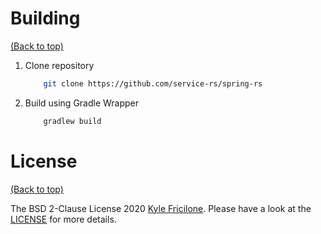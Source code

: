 # Building

[(Back to top)](#table-of-contents)

1.  Clone repository

    ```bash
        git clone https://github.com/service-rs/spring-rs
    ```

2.  Build using Gradle Wrapper

    ```bash
        gradlew build
    ```

# License

[(Back to top)](#table-of-contents)

The BSD 2-Clause License 2020 [Kyle Fricilone](https://github.com/kfricilone/). Please have a look at the [LICENSE](LICENSE) for more details.
